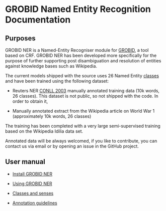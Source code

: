 # GROBID Named Entity Recognition Documentation

## Purposes

GROBID NER is a Named-Entity Recogniser module for [GROBID](https://raw.github.com/kermitt2/grobid), a tool based on CRF.
GROBID NER has been developed more specifically for the purpose of further supporting post disambiguation and resolution of entities against knowledge bases such as Wikipedia.
 
The current models shipped with the source uses 26 Named Entity [classes](classes-ane-senses.md) and have been trained using the following dataset: 

* Reuters NER [CONLL 2003](http://www.cnts.ua.ac.be/conll2003/ner/) manually annotated training data (10k words, 26 classes). This dataset is not public, so not shipped with the code. In order to obtain it, 

* Manually annotated extract from the Wikipedia article on World War 1 (approximately 10k words, 26 classes)

The training has been completed with a very large semi-supervised training based on the Wikipedia Idilia data set. 

Annotated data will be always welcomed, if you like to contribute, you can contact us via email or by opening an issue in the GitHub project.

## User manual

* [Install GROBID NER](build-and-install.md)

* [Using GROBID NER](using-grobid-ner.md)

* [Classes and senses](classes-and-senses.md)

* [Annotation guidelines](annotation-guidelines.md)

